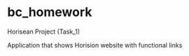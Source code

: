 # bc_homework
Horisean Project (Task_1)

Application that shows Horision website with functional links
